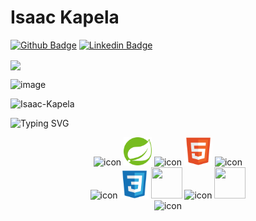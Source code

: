 # Isaac Kapela


[![Github Badge](https://img.shields.io/badge/-Github-000?style=flat-square&logo=Github&logoColor=white&link=https://github.com/fagnerpsantos)](https://github.com/Isaac-Kapela)
[![Linkedin Badge](https://img.shields.io/badge/-LinkedIn-blue?style=flat-square&logo=Linkedin&logoColor=white&link=https://www.linkedin.com/in/fagnerpsantos/)](https://www.linkedin.com/in/isaac-kapela-a75141250/)

<a href=""><img align="center" src="https://github-readme-stats-sigma-five.vercel.app/api/top-langs/?username=YulietM&theme=react&line_height=40&hide=css"/> </a>


![image](https://github-readme-stats.vercel.app/api/top-langs/?username=Isaac-Kapela&layout=compact&langs_count=8&hide_border=true&title_color=000000&icon_color=000000&text_color=000000&bg_color=ffffff)

![Isaac-Kapela](https://github-readme-stats.vercel.app/api?username=Isaac-Kapelag&show_icons=true)

![Typing SVG](https://readme-typing-svg.herokuapp.com/?color=18C2CBC&size=35&center=true&vCenter=true&width=1000&lines=Technologies+under+development+👾) 



<div align="center">
   <img src="https://techstack-generator.vercel.app/java-icon.svg" alt="icon" width="65" height="65" />
    <img src="https://raw.githubusercontent.com/devicons/devicon/master/icons/spring/spring-original.svg"  height="45" width="45" />
    <img src="https://techstack-generator.vercel.app/js-icon.svg" alt="icon" width="65" height="65" />
    <img src="https://raw.githubusercontent.com/devicons/devicon/master/icons/html5/html5-original.svg" height="45" width="45" />
    <img src="https://techstack-generator.vercel.app/ts-icon.svg" alt="icon" width="65" height="65" />
    <img style="display: flex; align-items: flex-start;"><img src="https://techstack-generator.vercel.app/nginx-icon.svg" alt="icon"             width="65" height="65" />
    <img src="https://raw.githubusercontent.com/devicons/devicon/master/icons/css3/css3-original.svg"  height="45" width="45"  />
    <img src="https://cdn.jsdelivr.net/gh/devicons/devicon/icons/nodejs/nodejs-original.svg" width="50" height="50" />
    <img src="https://techstack-generator.vercel.app/github-icon.svg" alt="icon" width="65" height="65" />
    <img src="https://cdn.jsdelivr.net/gh/devicons/devicon/icons/angularjs/angularjs-original.svg" width="50" height="50"  />
    <img style="display: flex; align-items: flex-start;"><img src="https://techstack-generator.vercel.app/cpp-icon.svg" alt="icon"          width="65" height="65" />

  </div>
  <p align="center">
<img src="https://camo.githubusercontent.com/82291b0fe831bfc6781e07fc5090cbd0a8b912bb8b8d4fec0696c881834f81ac/68747470733a2f2f70726f626f742e6d656469612f394575424971676170492e676966" width="750" height="2">
</p>
